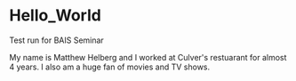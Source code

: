 # Hello_World
Test run for BAIS Seminar

My name is Matthew Helberg and I worked at Culver's restuarant for almost 4 years. I also am a huge fan of movies and TV shows.

